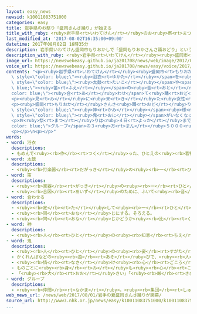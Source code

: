 ```yaml
---
layout: easy_news
newsid: k10011083751000
categories: easy
title: 岩手県のお祭り「盛岡さんさ踊り」が始まる
title_with_ruby: <ruby>岩手県<rt>いわてけん</rt></ruby>のお<ruby>祭<rt>まつ</rt></ruby>り「<ruby>盛岡<rt>もりおか</rt></ruby>さんさ<ruby>踊<rt>おど</rt></ruby>り」が<ruby>始<rt>はじ</rt></ruby>まる
last_modified_at: '2017-08-02T16:35:00+09:00'
datetime: 2017年08月02日 16時35分
description: 岩手県いわてけん盛岡市もりおかしで「盛岡もりおかさんさ踊おどり」というお祭まつりが１日ついたちに始はじまりました。
description_with_ruby: <ruby>岩手県<rt>いわてけん</rt></ruby><ruby>盛岡市<rt>もりおかし</rt></ruby>で「<ruby>盛岡<rt>もりおか</rt></ruby>さんさ<ruby>踊<rt>おど</rt></ruby>り」というお<ruby>祭<rt>まつ</rt></ruby>りが<ruby>１日<rt>ついたち</rt></ruby>に<ruby>始<rt>はじ</rt></ruby>まりました。
image_url: https://newswebeasy.github.io/ja201708/news/web/image/2017/08/02/k10011083751000.jpg
voice_url: https://newswebeasy.github.io/ja201708/news/easy/voice/2017/08/02/k10011083751000.mp3
contents: "<p><ruby>岩手県<rt>いわてけん</rt></ruby><ruby>盛岡市<rt>もりおかし</rt></ruby>で「<ruby>盛岡<rt>もりおか</rt></ruby>さんさ<ruby>踊<rt>おど</rt></ruby>り」というお<ruby>祭<rt>まつ</rt></ruby>りが<ruby>１日<rt>ついたち</rt></ruby>に<ruby>始<rt>はじ</rt></ruby>まりました。お<ruby>祭<rt>まつ</rt></ruby>りでは、きれいな<span\
  \ style=\"color: blue;\"><ruby>浴衣<rt>ゆかた</rt></ruby></span>を<ruby>着<rt>き</rt></ruby>た<ruby>人<rt>ひと</rt></ruby>たちが、<span\
  \ style=\"color: blue;\"><ruby>太鼓<rt>たいこ</rt></ruby></span>や<span style=\"color:\
  \ blue;\"><ruby>笛<rt>ふえ</rt></ruby></span>の<ruby>音<rt>おと</rt></ruby>に<span style=\"\
  color: blue;\"><ruby>合<rt>あ</rt></ruby>わせ</span>て<ruby>踊<rt>おど</rt></ruby>りながらまちの<ruby>中<rt>なか</rt></ruby>を<ruby>歩<rt>ある</rt></ruby>きます。</p>\n\
  <p><ruby>見<rt>み</rt></ruby>に<ruby>来<rt>き</rt></ruby>た<ruby>女性<rt>じょせい</rt></ruby>は「<ruby>初<rt>はじ</rt></ruby>めて<ruby>見<rt>み</rt></ruby>ましたが、<ruby>私<rt>わたし</rt></ruby>も<ruby>踊<rt>おど</rt></ruby>りたくなりました」と<ruby>話<rt>はな</rt></ruby>していました。</p>\n\
  <p><ruby>盛岡<rt>もりおか</rt></ruby>さんさ<ruby>踊<rt>おど</rt></ruby>りは、３００<ruby>年<rt>ねん</rt></ruby><ruby>以上<rt>いじょう</rt></ruby><ruby>前<rt>まえ</rt></ruby>、<span\
  \ style=\"color: blue;\"><ruby>神<rt>かみ</rt></ruby></span><ruby>様<rt>さま</rt></ruby>のおかげで<ruby>悪<rt>わる</rt></ruby>いことをした<span\
  \ style=\"color: blue;\"><ruby>鬼<rt>おに</rt></ruby></span>がいなくなって、<ruby>喜<rt>よろこ</rt></ruby>んだ<ruby>人<rt>ひと</rt></ruby>たちが<ruby>踊<rt>おど</rt></ruby>ったことから<ruby>始<rt>はじ</rt></ruby>まったと<ruby>言<rt>い</rt></ruby>われています。</p>\n\
  <p>お<ruby>祭<rt>まつ</rt></ruby>りは<ruby>４日<rt>よっか</rt></ruby>までで、２５７の<span style=\"\
  color: blue;\">グループ</span>の３<ruby>万<rt>まん</rt></ruby>５０００<ruby>人<rt>にん</rt></ruby>ぐらいが<ruby>踊<rt>おど</rt></ruby>ります。</p>\n\
  <p></p>\n<p></p>"
words:
- word: 浴衣
  descriptions:
  - もめんで<ruby><rb>作</rb><rt>つく</rt></ruby>った、ひとえの<ruby><rb>着物</rb><rt>きもの</rt></ruby>。<ruby><rb>湯上</rb><rt>ゆあ</rt></ruby>がりや、<ruby><rb>夏</rb><rt>なつ</rt></ruby>などに<ruby><rb>着</rb><rt>き</rt></ruby>る。
- word: 太鼓
  descriptions:
  - <ruby><rb>打楽器</rb><rt>だがっき</rt></ruby>の<ruby><rb>一</rb><rt>ひと</rt></ruby>つ。<ruby><rb>木</rb><rt>き</rt></ruby>や<ruby><rb>金属</rb><rt>きんぞく</rt></ruby>で<ruby><rb>作</rb><rt>つく</rt></ruby>った<ruby><rb>胴</rb><rt>どう</rt></ruby>に<ruby><rb>皮</rb><rt>かわ</rt></ruby>を<ruby><rb>張</rb><rt>は</rt></ruby>り、ばちで<ruby><rb>打</rb><rt>う</rt></ruby>ち<ruby><rb>鳴</rb><rt>な</rt></ruby>らすもの。
- word: 笛
  descriptions:
  - <ruby><rb>楽器</rb><rt>がっき</rt></ruby>の<ruby><rb>一</rb><rt>ひと</rt></ruby>つ。<ruby><rb>竹</rb><rt>たけ</rt></ruby>・<ruby><rb>木</rb><rt>き</rt></ruby>・<ruby><rb>金属</rb><rt>きんぞく</rt></ruby>などの<ruby><rb>管</rb><rt>くだ</rt></ruby>に<ruby><rb>穴</rb><rt>あな</rt></ruby>をあけ、<ruby><rb>息</rb><rt>いき</rt></ruby>をふきこんで<ruby><rb>鳴</rb><rt>な</rt></ruby>らすもの。
  - <ruby><rb>合図</rb><rt>あいず</rt></ruby>のために、ふいて<ruby><rb>音</rb><rt>おと</rt></ruby>を<ruby><rb>出</rb><rt>だ</rt></ruby>す<ruby><rb>道具</rb><rt>どうぐ</rt></ruby>。<ruby><rb>呼</rb><rt>よ</rt></ruby>び<ruby><rb>子</rb><rt>こ</rt></ruby>。ホイッスル。
- word: 合わせる
  descriptions:
  - <ruby><rb>足</rb><rt>た</rt></ruby>して<ruby><rb>一</rb><rt>ひと</rt></ruby>つにする。いっしょにする。
  - <ruby><rb>同</rb><rt>おな</rt></ruby>じにする。そろえる。
  - <ruby><rb>同</rb><rt>おな</rt></ruby>じかどうか<ruby><rb>比</rb><rt>くら</rt></ruby>べる。
- word: 神
  descriptions:
  - <ruby><rb>人</rb><rt>ひと</rt></ruby>の<ruby><rb>知恵</rb><rt>ちえ</rt></ruby>では<ruby><rb>考</rb><rt>かんが</rt></ruby>えられない、ふしぎな<ruby><rb>力</rb><rt>ちから</rt></ruby>を<ruby><rb>持</rb><rt>も</rt></ruby>つと<ruby><rb>信</rb><rt>しん</rt></ruby>じられているもの。
- word: 鬼
  descriptions:
  - <ruby><rb>人</rb><rt>ひと</rt></ruby>の<ruby><rb>姿</rb><rt>すがた</rt></ruby>をして、<ruby><rb>角</rb><rt>つの</rt></ruby>やきばのある、<ruby><rb>想像上</rb><rt>そうぞうじょう</rt></ruby>の<ruby><rb>怪物</rb><rt>かいぶつ</rt></ruby>。
  - かくれんぼなどの<ruby><rb>遊</rb><rt>あそ</rt></ruby>びで、<ruby><rb>人</rb><rt>ひと</rt></ruby>をつかまえる<ruby><rb>役</rb><rt>やく</rt></ruby>。
  - <ruby><rb>情</rb><rt>なさ</rt></ruby>け<ruby><rb>心</rb><rt>ごころ</rt></ruby>がないこと。
  - ものごとに<ruby><rb>身</rb><rt>み</rt></ruby>も<ruby><rb>心</rb><rt>こころ</rt></ruby>も<ruby><rb>打</rb><rt>う</rt></ruby>ちこんでいる<ruby><rb>人</rb><rt>ひと</rt></ruby>。
  - 「<ruby><rb>大</rb><rt>おお</rt></ruby>きい」「<ruby><rb>厳</rb><rt>きび</rt></ruby>しい」などの<ruby><rb>意味</rb><rt>いみ</rt></ruby>を<ruby><rb>表</rb><rt>あらわ</rt></ruby>す。
- word: グループ
  descriptions:
  - <ruby><rb>仲間</rb><rt>なかま</rt></ruby>。<ruby><rb>集団</rb><rt>しゅうだん</rt></ruby>。
web_news_url: /news/web/2017/08/01/岩手の夏盛岡さんさ踊りが開幕/
source_url: http://www3.nhk.or.jp/news/easy/k10011083751000/k10011083751000.html
...
```

